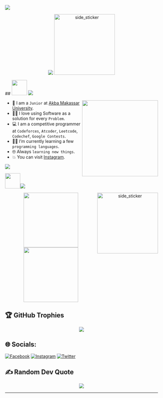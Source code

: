 <img src="https://user-images.githubusercontent.com/73097560/115834477-dbab4500-a447-11eb-908a-139a6edaec5c.gif"/>

<p align="center">
<img src="https://readme-typing-svg.demolab.com?font=Press+Start+2P&size=25&pause=1000&center=true&multiline=true&repeat=false&width=435&lines=RECTY.Exploit">	
<img width=200px height=200px alt="side_sticker" src="https://media.giphy.com/media/TEnXkcsHrP4YedChhA/giphy.gif" />
</p>
## <picture><img src = "https://github.com/7oSkaaa/7oSkaaa/blob/main/Images/about_me.gif?raw=true" width = 50px></picture> <img src="https://readme-typing-svg.demolab.com?font=Tilt+Prism&size=30&pause=1000000&color=38C2FF&vCenter=true&multiline=true&repeat=false&width=435&lines=ABOUT+ME++%3A">

<picture> <img align="right" src="https://github.com/7oSkaaa/7oSkaaa/blob/main/Images/Right_Side.gif?raw=true" width = 250px></picture>

- :school: I am a `Junior` at [Akba Makassar University](http://www.unitama.ac.id/).
- :technologist: I love using Software as a solution for every `Problem`.
- :computer: I am a competitive programmer at `Codeforces`, `Atcoder`, `Leetcode`, `Codechef`, `Google Contests`.
- :student: I’m currently learning a few `programming languages`.
- :nerd_face: Always `learning new things`.
- :boom: You can visit [Instagram](https://www.instagram.com/recty.exploit/).
 
<img src="https://user-images.githubusercontent.com/73097560/115834477-dbab4500-a447-11eb-908a-139a6edaec5c.gif"/>

<img src = "https://github.com/7oSkaaa/7oSkaaa/blob/main/Images/Statistics.gif?raw=true" width = 50px><img src="https://readme-typing-svg.demolab.com?font=Tilt+Prism&size=30&pause=1000000&color=38C2FF&vCenter=true&multiline=true&repeat=false&width=435&lines=Github+Status+%3A"/>
<p align="center">
<a href="https://github.com/RECTY45">
  <img height="180em" src="https://github-readme-stats.vercel.app/api?username=recty45&theme=algolia&hide_border=false&include_all_commits=true&count_private=true"/>
  <img align="right" width=200px height=200px alt="side_sticker" src="https://media.giphy.com/media/TEnXkcsHrP4YedChhA/giphy.gif" />
  <img height="180em" src="https://github-readme-stats.vercel.app/api/top-langs/?username=recty45&theme=algolia&hide_border=false&include_all_commits=false&count_private=false&layout=compact"/>  
</a>
</p>

## 🏆 GitHub Trophies
<p align="center">
 <img src="https://github-profile-trophy.vercel.app/?username=RECTY45&theme=radical&no-frame=false&no-bg=true&margin-w=4"/>
</p>

## 🌐 Socials:
[![Facebook](https://img.shields.io/badge/Facebook-%231877F2.svg?logo=Facebook&logoColor=white)](https://facebook.com/ꧾꧾ) [![Instagram](https://img.shields.io/badge/Instagram-%23E4405F.svg?logo=Instagram&logoColor=white)](https://instagram.com/recty.exploit) [![Twitter](https://img.shields.io/badge/Twitter-%231DA1F2.svg?logo=Twitter&logoColor=white)](https://twitter.com/rectyexploit) 

## ✍️ Random Dev Quote
<p align="center">
<img src="https://quotes-github-readme.vercel.app/api?type=horizontal&theme=radical"/>
</p>

---
